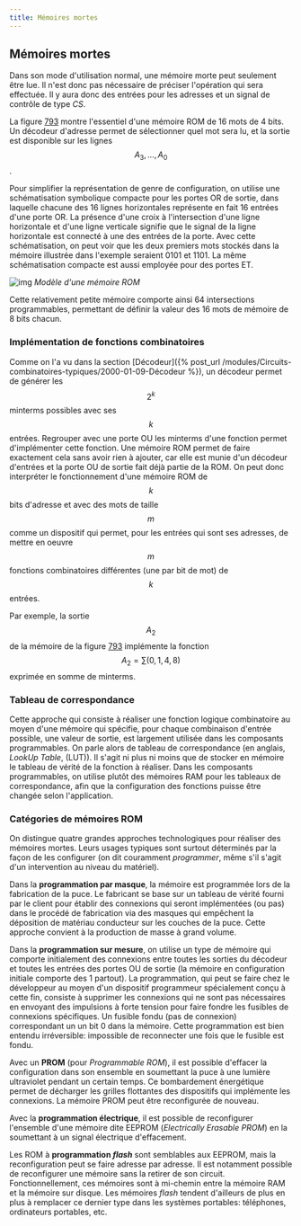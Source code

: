 ```yaml
---
title: Mémoires mortes
---
```


## Mémoires mortes

Dans son mode d'utilisation normal, une mémoire morte peut seulement
être lue. Il n'est donc pas nécessaire de préciser l'opération qui
sera effectuée. Il y aura donc des entrées pour les adresses et un
signal de contrôle de type *CS*.

La figure [793](#org70cfa8b) montre l'essentiel d'une mémoire ROM de
16 mots de 4 bits. Un décodeur d'adresse permet de sélectionner quel
mot sera lu, et la sortie est disponible sur les lignes $$A_3, \ldots,
A_0$$. 

Pour simplifier la représentation de genre de configuration, on
utilise une schématisation symbolique compacte pour les portes OR de
sortie, dans laquelle chacune des 16 lignes horizontales représente en
fait 16 entrées d'une porte OR. La présence d'une croix à
l'intersection d'une ligne horizontale et d'une ligne verticale
signifie que le signal de la ligne horizontale est connecté à une des
entrées de la porte.  Avec cette schématisation, on peut voir que les
deux premiers mots stockés dans la mémoire illustrée dans l'exemple
seraient 0101 et 1101. La même schématisation compacte est aussi
employée pour des portes ET.

![img]({{site.baseurl}}/img/proto_rom1_prog.svg "Modèle d'une mémoire ROM")
*Modèle d'une mémoire ROM*

Cette relativement petite mémoire comporte ainsi 64 intersections
programmables, permettant de définir la valeur des 16 mots de mémoire
de 8 bits chacun.


### Implémentation de fonctions combinatoires

Comme on l'a vu dans la section [Décodeur]({% post_url /modules/Circuits-combinatoires-typiques/2000-01-09-Décodeur %}), un décodeur permet de
générer les $$2^k$$ minterms possibles avec ses $$k$$
entrées. Regrouper avec une porte OU les minterms d'une
fonction permet d'implémenter cette fonction. Une mémoire ROM permet
de faire exactement cela sans avoir rien à ajouter, car elle est munie
d'un décodeur d'entrées et la porte OU de sortie fait déjà partie de
la ROM. On peut donc interpréter le fonctionnement d'une mémoire ROM
de $$k$$ bits d'adresse et avec des mots de taille $$m$$ comme un
dispositif qui permet, pour les entrées qui sont ses adresses, de
mettre en oeuvre $$m$$ fonctions combinatoires différentes (une par
bit de mot) de $$k$$ entrées.

Par exemple, la sortie $$A_2$$ de la mémoire de la figure
[793](#org70cfa8b) implémente la fonction $$ A_2 = \sum (0,1,4,8) $$
exprimée en somme de minterms.


### Tableau de correspondance

Cette approche qui consiste à réaliser une fonction logique
combinatoire au moyen d'une mémoire qui spécifie, pour chaque
combinaison d'entrée possible, une valeur de sortie, est largement
utilisée dans les composants programmables. On parle alors de tableau
de correspondance (en anglais, *LookUp Table*, (LUT)). Il s'agit ni
plus ni moins que de stocker en mémoire le tableau de vérité de la
fonction à réaliser. Dans les composants programmables, on utilise
plutôt des mémoires RAM pour les tableaux de correspondance, afin que
la configuration des fonctions puisse être changée selon
l'application.

### Catégories de mémoires ROM

On distingue quatre grandes approches technologiques pour réaliser des
mémoires mortes. Leurs usages typiques sont surtout déterminés par la
façon de les configurer (on dit couramment *programmer*, même s'il
s'agit d'un intervention au niveau du matériel).

Dans la **programmation par masque**, la mémoire est programmée lors de
la fabrication de la puce. Le fabricant se base sur un tableau de
vérité fourni par le client pour établir des connexions qui seront
implémentées (ou pas) dans le procédé de fabrication via des masques
qui empêchent la déposition de matériau conducteur sur les couches de
la puce.  Cette approche convient à la production de masse à grand
volume.

Dans la **programmation sur mesure**, on utilise un type de mémoire qui
comporte initialement des connexions entre toutes les sorties du
décodeur et toutes les entrées des portes OU de sortie (la mémoire en
configuration initiale comporte des 1 partout). La programmation, qui
peut se faire chez le développeur au moyen d'un dispositif programmeur
spécialement conçu à cette fin, consiste à supprimer les connexions
qui ne sont pas nécessaires en envoyant des impulsions à forte tension
pour faire fondre les fusibles de connexions spécifiques. Un fusible
fondu (pas de connexion) correspondant un un bit 0 dans la
mémoire. Cette programmation est bien entendu irréversible: impossible
de reconnecter une fois que le fusible est fondu.

Avec un **PROM** (pour *Programmable ROM*), il est possible d'effacer la
configuration dans son ensemble en soumettant la puce à une lumière
ultraviolet pendant un certain temps. Ce bombardement énergétique
permet de décharger les grilles flottantes des dispositifs qui
implémente les connexions. La mémoire PROM peut être reconfigurée de
nouveau.

Avec la **programmation électrique**, il est possible de reconfigurer
l'ensemble d'une mémoire dite EEPROM (*Electrically Erasable PROM*)
en la soumettant à un signal électrique d'effacement. 

Les ROM à **programmation *flash*** sont semblables aux EEPROM, mais la
reconfiguration peut se faire adresse par adresse.  Il est notamment
possible de reconfigurer une mémoire sans la retirer de son circuit.
Fonctionnellement, ces mémoires sont à mi-chemin entre la mémoire RAM
et la mémoire sur disque. Les mémoires *flash* tendent d'ailleurs de
plus en plus à remplacer ce dernier type dans les systèmes portables:
téléphones, ordinateurs portables, etc.

